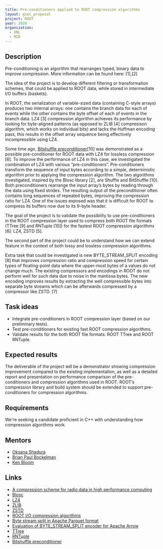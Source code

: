 ```yaml
---
title: Pre-conditioners applied to ROOT compression algorithms
layout: gsoc_proposal
project: ROOT
year: 2020
organization:
  - UNL
  - MIR
---
```


## Description

Pre-conditioning is an algorithm that rearranges typed, binary data to improve
compression. More information can be found here: [1],[2]

The idea of the project is to develop different filtering or transformation
schemes, that could be applied to ROOT data, while stored in intermediate I/O
buffers (baskets).

In ROOT, the serialization of variable-sized data (containing C-style arrays)
produces two internal arrays: one contains the branch data for each of events
while the other contains the byte offset of each of events in the branch data.
LZ4 [3] compression algorithm achieves its performance by looking for
byte-aligned patterns (as opposed to ZLIB [4] compresison algorithm, which works
on individual bits) and lacks the Huffman encoding pass, this results in the
offset array sequence being effectively incompressible using LZ4.

Some time ago,
[Bitshuffle preconditioner](https://github.com/kiyo-masui/bitshuffle)[10] was
demonstrated as a possible pre-conditioner for ROOT data with LZ4 for lossless
compression [6]. To improve the performance of LZ4 in this case, we investigated
the combination of LZ4 with various “pre-conditioners”. Pre-conditioners
transform the sequence of input bytes according to a simple, deterministic
algorithm prior to applying the compression algorithm. The two algorithms
investigated, inspired by the Blosc library [2], are Shuffle and BitShuffle
[10]. Both preconditioners rearrange the input array’s bytes by reading through
the data using fixed strides. The resulting output of the preconditioner often
contains long sequences of repeated bytes, improving the compression ratio for
LZ4. One of the issues exposed was that it is difficult for ROOT to compress its
buffers now due to its 9-byte header.

The goal of the project is to validate the possibility to use pre-conditioners
in the ROOT compression layer used to compress both ROOT file formats (TTree [9]
and RNTuple [10]) for the fastest ROOT compression algorithms [6]: LZ4, ZSTD
[5].

The second part of the project could be to understand how we can extend feature
in the context of both lossy and lossless compression algorithms.

Extra task that could be investigated is new BYTE_STREAM_SPLIT encoding [8] that
improves compression ratio and compression speed for certain types of
floating-point data where the upper-most bytes of a values do not change much.
The existing compressors and encodings in ROOT do not perform well for such data
due to noise in the mantissa bytes. The new encoding improves results by
extracting the well compressible bytes into separate byte streams which can be
afterwards compressed by a compressor like ZSTD. [7]

## Task ideas

- Integrate pre-conditioners in ROOT compression layer (based on our preliminary
  tests).
- Test pre-conditioners for existing fast ROOT compression algorithms.
- Validate results for the both ROOT file formats: ROOT TTree and ROOT RNTuple.

## Expected results

The deliverable of the project will be a demonstrator showing compression
improvement compared to the existing implementation, as well as a detailed
report and presentation on performance comparison of the pre-conditioners and
compression algorithms used in ROOT. ROOT’s compression library and build system
should be extended to support pre-conditioners for compression algorithms.

## Requirements

We're seeking a candidate proficient in C++ with understanding how compression
algorithms work.

## Mentors

- [Oksana Shadura](mailto:oksana.shadura@cern.ch)
- [Brian Paul Bockelman](mailto:bbockelman@morgridge.org)
- [Ken Bloom](mailto:kenbloom@unl.edu)

## Links

- [A compression scheme for radio data in high performance computing](https://arxiv.org/abs/1503.00638)
- [Blosc](https://blosc.org/pages/blosc-in-depth/)
- [LZ4](https://github.com/lz4/lz4)
- [ZLIB](https://www.zlib.net/)
- [ZSTD](https://github.com/facebook/zstd)
- [ROOT I/O compression algorithms](https://arxiv.org/abs/1906.04624)
- [Byte stream split in Apache Parquet format](https://github.com/apache/parquet-format/blob/master/Encodings.md#byte-stream-split-byte_stream_split--9)
- [Evaluation of BYTE_STREAM_SPLIT encoder for Apache Arrow](https://github.com/martinradev/arrow-fp-compression-bench/blob/master/LOSSLESS.md)
- [TTree](https://root.cern.ch/root/htmldoc/guides/users-guide/Trees.html)
- [RNTuple](https://root.cern.ch/doc/master/md_tree_ntuple_v7_doc_README.html)
- [Bitshuffle preconditioner](https://github.com/kiyo-masui/bitshuffle)
